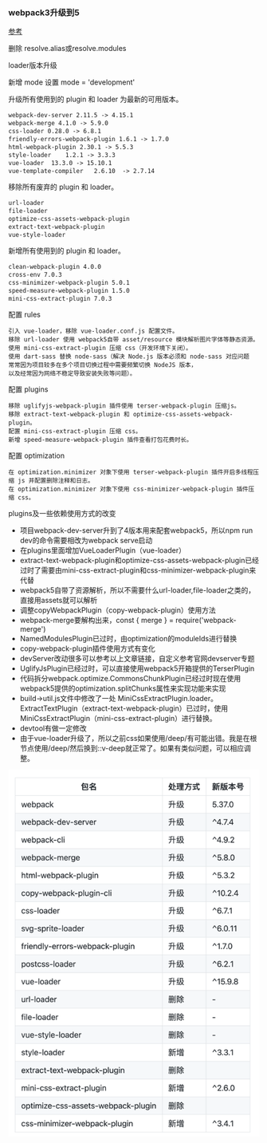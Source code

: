 
### webpack3升级到5
[参考](https://juejin.cn/post/7083146700939853832?from=search-suggest)

删除 resolve.alias或resolve.modules

loader版本升级

新增 mode 设置 mode = 'development'

升级所有使用到的 plugin 和 loader 为最新的可用版本。

    webpack-dev-server 2.11.5 -> 4.15.1
    webpack-merge 4.1.0 -> 5.9.0
    css-loader 0.28.0 -> 6.8.1
    friendly-errors-webpack-plugin 1.6.1 -> 1.7.0
    html-webpack-plugin	2.30.1 -> 5.5.3
    style-loader	1.2.1 -> 3.3.3
    vue-loader	13.3.0 -> 15.10.1
    vue-template-compiler	2.6.10	-> 2.7.14

移除所有废弃的 plugin 和 loader。

    url-loader
    file-loader
    optimize-css-assets-webpack-plugin
    extract-text-webpack-plugin
    vue-style-loader

新增所有使用到的 plugin 和 loader。

    clean-webpack-plugin 4.0.0
    cross-env 7.0.3
    css-minimizer-webpack-plugin 5.0.1
    speed-measure-webpack-plugin 1.5.0
    mini-css-extract-plugin 7.0.3

配置 rules

    引入 vue-loader，移除 vue-loader.conf.js 配置文件。
    移除 url-loader 使用 webpack5自带 asset/resource 模块解析图片字体等静态资源。
    使用 mini-css-extract-plugin 压缩 css（开发环境下关闭）。
    使用 dart-sass 替换 node-sass（解决 Node.js 版本必须和 node-sass 对应问题
    常常因为项目较多在多个项目切换过程中需要频繁切换 NodeJS 版本，
    以及经常因为网络不稳定导致安装失败等问题）。


配置 plugins

    移除 uglifyjs-webpack-plugin 插件使用 terser-webpack-plugin 压缩js。
    移除 extract-text-webpack-plugin 和 optimize-css-assets-webpack-plugin。
    配置 mini-css-extract-plugin 压缩 css。
    新增 speed-measure-webpack-plugin 插件查看打包花费时长。

配置 optimization

    在 optimization.minimizer 对象下使用 terser-webpack-plugin 插件开启多线程压缩 js 并配置删除注释和日志。
    在 optimization.minimizer 对象下使用 css-minimizer-webpack-plugin 插件压缩 css。


plugins及一些依赖使用方式的改变

- 项目webpack-dev-server升到了4版本用来配套webpack5，所以npm run dev的命令需要相改为webpack serve启动
- 在plugins里面增加VueLoaderPlugin（vue-loader）
- extract-text-webpack-plugin和optimize-css-assets-webpack-plugin已经过时了需要由mini-css-extract-plugin和css-minimizer-webpack-plugin来代替
- webpack5自带了资源解析，所以不需要什么url-loader,file-loader之类的，直接用assets就可以解析
- 调整copyWebpackPlugin（copy-webpack-plugin）使用方法
- webpack-merge要解构出来，const { merge } = require('webpack-merge')
- NamedModulesPlugin已过时，由optimization的moduleIds进行替换
- copy-webpack-plugin插件使用方式有变化
- devServer改动很多可以参考以上文章链接，自定义参考官网devserver专题
- UglifyJsPlugin已经过时，可以直接使用webpack5开箱提供的TerserPlugin
- 代码拆分webpack.optimize.CommonsChunkPlugin已经过时现在使用webpack5提供的optimization.splitChunks属性来实现功能来实现
- build->util.js文件中修改了一处 MiniCssExtractPlugin.loader。ExtractTextPlugin（extract-text-webpack-plugin）已过时，使用MiniCssExtractPlugin（mini-css-extract-plugin）进行替换。
- devtool有做一定修改
- 由于vue-loader升级了，所以之前css如果使用/deep/有可能出错。我是在根节点使用/deep/然后换到::v-deep就正常了。如果有类似问题，可以相应调整。

![img.png](img.png)
